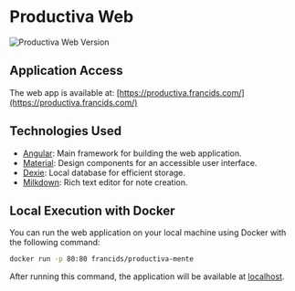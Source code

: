 # Productiva Web

![Productiva Web Version](https://img.shields.io/badge/Productiva%20Web-v1.3.1-6cfe8f)

## Application Access

The web app is available at: [https://productiva.francids.com/](https://productiva.francids.com/)

## Technologies Used

- [Angular](https://angular.dev/): Main framework for building the web application.
- [Material](https://material.angular.io/): Design components for an accessible user interface.
- [Dexie](https://dexie.org/): Local database for efficient storage.
- [Milkdown](https://milkdown.dev/): Rich text editor for note creation.

## Local Execution with Docker

You can run the web application on your local machine using Docker with the following command:

```bash
docker run -p 80:80 francids/productiva-mente
```

After running this command, the application will be available at [localhost](http://localhost).
